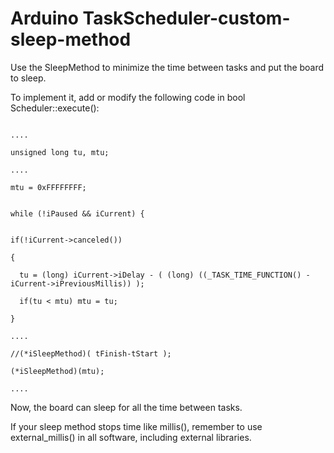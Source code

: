 # Arduino TaskScheduler-custom-sleep-method
Use the SleepMethod to minimize the time between tasks and put the board to sleep.

To implement it, add or modify the following code in bool Scheduler::execute():
```

....

unsigned long tu, mtu;

....

mtu = 0xFFFFFFFF;


while (!iPaused && iCurrent) {


if(!iCurrent->canceled())

{

  tu = (long) iCurrent->iDelay - ( (long) ((_TASK_TIME_FUNCTION() - iCurrent->iPreviousMillis)) );
  
  if(tu < mtu) mtu = tu;
  
}    

....

//(*iSleepMethod)( tFinish-tStart );

(*iSleepMethod)(mtu);

....
```

Now, the board can sleep for all the time between tasks.

If your sleep method stops time like millis(), remember to use external_millis() in all software, including external libraries.
